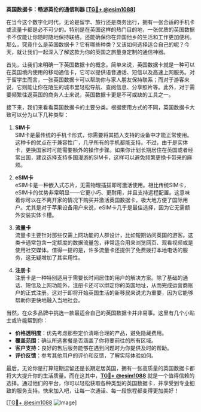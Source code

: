 **英国数据卡：畅游英伦的通信利器 [[TG💪+ @esim1088](https://t.me/s/esim1088)]**

在当今这个数字化时代，无论是留学、旅行还是商务出行，拥有一张合适的手机卡或流量卡都是必不可少的。特别是在英国这样的热门目的地，一张优质的英国数据卡不仅能让你随时随地保持联络，还能确保你在异国他乡的生活和工作更加便利。那么，究竟什么是英国数据卡？它有哪些种类？又该如何选择适合自己的呢？今天，就让我们一起深入了解这款为你的英国之旅量身定制的通信神器。

首先，让我们来明确一下英国数据卡的概念。简单来说，英国数据卡就是一种可以在英国境内使用的移动通信卡，它可以提供语音通话、短信以及高速上网服务。对于留学生而言，一张英国数据卡可以帮助你与家人朋友保持联系；而对于游客来说，它则能让你在陌生的城市里轻松导航、查阅信息、分享照片等。此外，对于需要频繁往返英国的商务人士来说，英国数据卡更是不可或缺的工具之一。

接下来，我们来看看英国数据卡的主要分类。根据使用方式的不同，英国数据卡大致可以分为以下几种类型：

1. **SIM卡**  
   SIM卡是最传统的手机卡形式，你需要将其插入支持的设备中才能正常使用。这种卡的优点在于兼容性广，几乎所有的手机都能支持。不过，由于是实体卡，更换国家时可能需要额外的操作步骤。如果你计划长期居住在英国或者经常出国，建议选择支持多国漫游的SIM卡，这样可以避免频繁更换卡带来的麻烦。

2. **eSIM卡**  
   eSIM卡是一种嵌入式芯片，无需物理插拔即可激活使用。相比传统SIM卡，eSIM卡的优势非常明显——它更小巧、更耐用，并且支持远程配置。这意味着你可以在不离开家的情况下购买并激活英国数据卡，极大地方便了国际用户。尤其是对于苹果设备用户来说，eSIM卡几乎是最佳选择，因为它无需额外安装实体卡槽。

3. **流量卡**  
   流量卡主要针对那些仅需上网功能的人群设计，比如短期访问英国的游客。这类卡通常包含一定额度的数据流量包，非常适合用来浏览网页、观看视频或是使用社交媒体。值得一提的是，许多流量卡还提供了免费拨打本地电话的服务，这无疑增加了其实用性。

4. **注册卡**  
   注册卡是一种特别适用于需要长时间居住的用户的解决方案。除了基础的通话、短信及上网功能外，注册卡还可以绑定你的英国地址，从而完成运营商账户的正式注册。这对于即将开始英国生活的新移民来说尤为重要，因为它能够帮助你更快地融入当地社会。

当然，在众多品牌中挑选一款最适合自己的英国数据卡并非易事。这里有几个小贴士或许能帮到你：

- **价格透明度**：优先考虑那些定价清晰合理的产品，避免隐藏费用。
- **覆盖范围**：确认所选套餐是否涵盖了你将要前往的所有区域。
- **客户支持**：良好的售后服务能够在遇到问题时为你提供及时的帮助。
- **评价反馈**：参考其他用户的评价和反馈，了解实际体验如何。

最后，无论你是打算短期逗留还是长期定居英国，拥有一张高质量的英国数据卡都将大大提升你的生活质量。而在这其中，**[TG💪+ @esim1088](https://t.me/s/esim1088)** 就是一个值得信赖的选择。通过他们的平台，你可以轻松获取各种类型的英国数据卡，并享受到专业细致的服务支持。快来加入吧，让每一次通话、每一段旅程都变得更加美好！

[[TG💪+ @esim1088](https://t.me/s/esim1088) ![Image](https://i.postimg.cc/4NQfJmqS/Snipaste-2025-05-13-00-14-12.png)]